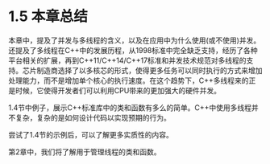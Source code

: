 # 1.5 本章总结

本章中，提及了并发与多线程的含义，以及在应用中为什么使用(或不使用)并发。还提及了多线程在C++中的发展历程，从1998标准中完全缺乏支持，经历了各种平台相关的扩展，再到C++11/C++14/C++17标准和并发技术规范对多线程的支持。芯片制造商选择了以多核芯的形式，使得更多任务可以同时执行的方式来增加处理能力，而不是增加单个核心的执行速度。在这个趋势下，C++多线程来的正是时候，它使得开发者们可以利用CPU带来的更加强大的硬件并发。

1.4节中例子，展示C++标准库中的类和函数有多么的简单。C++中使用多线程并不复杂，复杂的是如何设计代码以实现预期的行为。

尝试了1.4节的示例后，可以了解更多实质性的内容。

第2章中，我们将了解用于管理线程的类和函数。
